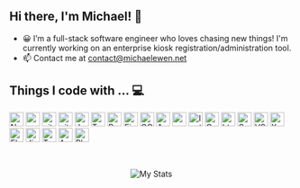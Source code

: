## Hi there, I'm Michael! 👋

- 😀 I’m a full-stack software engineer who loves chasing new things! I'm currently working on an enterprise kiosk registration/administration tool.
- 📫 Contact me at contact@michaelewen.net

## Things I code with ... 💻
<p>
  <img alt="Nodejs" src="https://img.shields.io/badge/-Nodejs-43853d?style=flat-square&logo=Node.js&logoColor=white" height=25/>
  <img alt="npm" src="https://img.shields.io/badge/-NPM-CB3837?style=flat-square&logo=npm&logoColor=white" height=25 />
  <img alt="git" src="https://img.shields.io/badge/-Git-F05032?style=flat-square&logo=git&logoColor=white" height=25 />
  <img alt="github actions" src="https://img.shields.io/badge/-Github_Actions-2088FF?style=flat-square&logo=github-actions&logoColor=white" height=25 />
  <img alt="JavaScript" src="https://img.shields.io/badge/-Javascript-f9a03c?style=flat-square&logo=javascript&logoColor=white" height=25 />
  <img alt="TypeScript" src="https://img.shields.io/badge/-TypeScript-007ACC?style=flat-square&logo=typescript&logoColor=white" height=25 />
  <img alt="Python" src="https://img.shields.io/badge/python-3670A0?style=for-the-badge&logo=python&logoColor=white" height=25 />
  <img alt="Firebase" src="https://img.shields.io/badge/firebase-%23039BE5.svg?style=for-the-badge&logo=firebase&logoColor=white" height=25 />
  <img alt="GCP" src="https://img.shields.io/badge/GoogleCloud-%234285F4.svg?style=for-the-badge&logo=google-cloud&logoColor=white" height=25 />
  <img alt="Azure" src="https://img.shields.io/badge/azure-%230072C6.svg?style=for-the-badge&logo=microsoftazure&logoColor=white" height=25 />
  <img alt="angular" src="https://img.shields.io/badge/-Angular-DD0031?style=flat-square&logo=angular&logoColor=white" height=25 />
  <img alt="Ionic" src="https://img.shields.io/badge/Ionic-3880FF?style=for-the-badge&logo=ionic&logoColor=white" height=25 />
  <img alt="Cordova" src="https://img.shields.io/badge/Cordova-35434F?style=for-the-badge&logo=apache-cordova&logoColor=E8E8E8" height=25 />
  <img alt="html5" src="https://img.shields.io/badge/-HTML5-E34F26?style=flat-square&logo=html5&logoColor=white" height=25 />
  <img alt="SaSS" src="https://img.shields.io/badge/SASS-hotpink.svg?style=for-the-badge&logo=SASS&logoColor=white" height=25 />
  <img alt="VS Code" src="https://img.shields.io/badge/Visual%20Studio%20Code-0078d7.svg?style=for-the-badge&logo=visual-studio-code&logoColor=white" height=25 />
  <img alt="Xcode" src="https://img.shields.io/badge/Xcode-007ACC?style=for-the-badge&logo=Xcode&logoColor=white" height=25 />
  <img alt="Elasticsearch" src="https://img.shields.io/badge/-ElasticSearch-005571?style=for-the-badge&logo=elasticsearch&logoColor=white" height=25 />
  <img alt="Jira" src="https://img.shields.io/badge/jira-%230A0FFF.svg?style=for-the-badge&logo=jira&logoColor=white" height=25 />
  <img alt="Terraform" src="https://img.shields.io/badge/terraform-%235835CC.svg?style=for-the-badge&logo=terraform&logoColor=white" height=25 />
  <img alt="App Store" src="https://img.shields.io/badge/App_Store-0D96F6?style=for-the-badge&logo=app-store&logoColor=white" height=25 />
  <img alt="Play Store" src="https://img.shields.io/badge/Google_Play-414141?style=for-the-badge&logo=google-play&logoColor=white" height=25 />
</p>
<br>
<p align="center">
  <img alt="My Stats" src="https://github-readme-streak-stats.herokuapp.com/?user=ewenmic" />
 </p>
